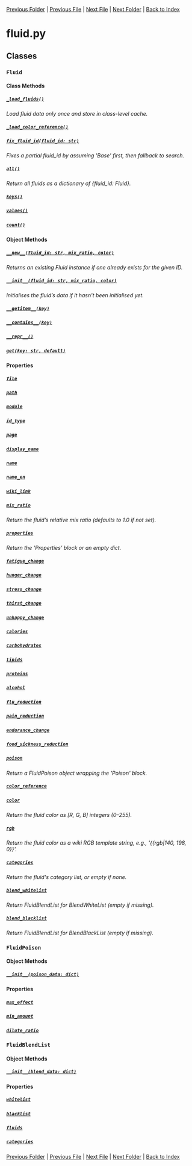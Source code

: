 [Previous Folder](../lists/body_locations_list.md) | [Previous File](components.md) | [Next File](item.md) | [Next Folder](../parser/distribution_container_parser.md) | [Back to Index](../../index.md)

# fluid.py

## Classes

### `Fluid`
#### Class Methods
##### [`_load_fluids()`](https://github.com/Vaileasys/pz-wiki_parser/blob/main/scripts/objects/fluid.py#L68)

_Load fluid data only once and store in class-level cache._

##### [`_load_color_reference()`](https://github.com/Vaileasys/pz-wiki_parser/blob/main/scripts/objects/fluid.py#L73)
##### [`fix_fluid_id(fluid_id: str)`](https://github.com/Vaileasys/pz-wiki_parser/blob/main/scripts/objects/fluid.py#L78)

_Fixes a partial fluid_id by assuming 'Base' first, then fallback to search._

##### [`all()`](https://github.com/Vaileasys/pz-wiki_parser/blob/main/scripts/objects/fluid.py#L101)

_Return all fluids as a dictionary of {fluid_id: Fluid}._

##### [`keys()`](https://github.com/Vaileasys/pz-wiki_parser/blob/main/scripts/objects/fluid.py#L108)
##### [`values()`](https://github.com/Vaileasys/pz-wiki_parser/blob/main/scripts/objects/fluid.py#L114)
##### [`count()`](https://github.com/Vaileasys/pz-wiki_parser/blob/main/scripts/objects/fluid.py#L120)
#### Object Methods
##### [`__new__(fluid_id: str, mix_ratio, color)`](https://github.com/Vaileasys/pz-wiki_parser/blob/main/scripts/objects/fluid.py#L15)

_Returns an existing Fluid instance if one already exists for the given ID._

##### [`__init__(fluid_id: str, mix_ratio, color)`](https://github.com/Vaileasys/pz-wiki_parser/blob/main/scripts/objects/fluid.py#L35)

_Initialises the fluid’s data if it hasn’t been initialised yet._

##### [`__getitem__(key)`](https://github.com/Vaileasys/pz-wiki_parser/blob/main/scripts/objects/fluid.py#L58)
##### [`__contains__(key)`](https://github.com/Vaileasys/pz-wiki_parser/blob/main/scripts/objects/fluid.py#L61)
##### [`__repr__()`](https://github.com/Vaileasys/pz-wiki_parser/blob/main/scripts/objects/fluid.py#L64)
##### [`get(key: str, default)`](https://github.com/Vaileasys/pz-wiki_parser/blob/main/scripts/objects/fluid.py#L127)
#### Properties
##### [`file`](https://github.com/Vaileasys/pz-wiki_parser/blob/main/scripts/objects/fluid.py#L135)
##### [`path`](https://github.com/Vaileasys/pz-wiki_parser/blob/main/scripts/objects/fluid.py#L139)
##### [`module`](https://github.com/Vaileasys/pz-wiki_parser/blob/main/scripts/objects/fluid.py#L143)
##### [`id_type`](https://github.com/Vaileasys/pz-wiki_parser/blob/main/scripts/objects/fluid.py#L147)
##### [`page`](https://github.com/Vaileasys/pz-wiki_parser/blob/main/scripts/objects/fluid.py#L151)
##### [`display_name`](https://github.com/Vaileasys/pz-wiki_parser/blob/main/scripts/objects/fluid.py#L158)
##### [`name`](https://github.com/Vaileasys/pz-wiki_parser/blob/main/scripts/objects/fluid.py#L162)
##### [`name_en`](https://github.com/Vaileasys/pz-wiki_parser/blob/main/scripts/objects/fluid.py#L172)
##### [`wiki_link`](https://github.com/Vaileasys/pz-wiki_parser/blob/main/scripts/objects/fluid.py#L182)
##### [`mix_ratio`](https://github.com/Vaileasys/pz-wiki_parser/blob/main/scripts/objects/fluid.py#L188)

_Return the fluid’s relative mix ratio (defaults to 1.0 if not set)._

##### [`properties`](https://github.com/Vaileasys/pz-wiki_parser/blob/main/scripts/objects/fluid.py#L195)

_Return the 'Properties' block or an empty dict._

##### [`fatigue_change`](https://github.com/Vaileasys/pz-wiki_parser/blob/main/scripts/objects/fluid.py#L200)
##### [`hunger_change`](https://github.com/Vaileasys/pz-wiki_parser/blob/main/scripts/objects/fluid.py#L204)
##### [`stress_change`](https://github.com/Vaileasys/pz-wiki_parser/blob/main/scripts/objects/fluid.py#L208)
##### [`thirst_change`](https://github.com/Vaileasys/pz-wiki_parser/blob/main/scripts/objects/fluid.py#L212)
##### [`unhappy_change`](https://github.com/Vaileasys/pz-wiki_parser/blob/main/scripts/objects/fluid.py#L216)
##### [`calories`](https://github.com/Vaileasys/pz-wiki_parser/blob/main/scripts/objects/fluid.py#L220)
##### [`carbohydrates`](https://github.com/Vaileasys/pz-wiki_parser/blob/main/scripts/objects/fluid.py#L224)
##### [`lipids`](https://github.com/Vaileasys/pz-wiki_parser/blob/main/scripts/objects/fluid.py#L228)
##### [`proteins`](https://github.com/Vaileasys/pz-wiki_parser/blob/main/scripts/objects/fluid.py#L232)
##### [`alcohol`](https://github.com/Vaileasys/pz-wiki_parser/blob/main/scripts/objects/fluid.py#L236)
##### [`flu_reduction`](https://github.com/Vaileasys/pz-wiki_parser/blob/main/scripts/objects/fluid.py#L240)
##### [`pain_reduction`](https://github.com/Vaileasys/pz-wiki_parser/blob/main/scripts/objects/fluid.py#L244)
##### [`endurance_change`](https://github.com/Vaileasys/pz-wiki_parser/blob/main/scripts/objects/fluid.py#L248)
##### [`food_sickness_reduction`](https://github.com/Vaileasys/pz-wiki_parser/blob/main/scripts/objects/fluid.py#L252)
##### [`poison`](https://github.com/Vaileasys/pz-wiki_parser/blob/main/scripts/objects/fluid.py#L258)

_Return a FluidPoison object wrapping the 'Poison' block._

##### [`color_reference`](https://github.com/Vaileasys/pz-wiki_parser/blob/main/scripts/objects/fluid.py#L267)
##### [`color`](https://github.com/Vaileasys/pz-wiki_parser/blob/main/scripts/objects/fluid.py#L271)

_Return the fluid color as [R, G, B] integers (0–255)._

##### [`rgb`](https://github.com/Vaileasys/pz-wiki_parser/blob/main/scripts/objects/fluid.py#L289)

_Return the fluid color as a wiki RGB template string, e.g., '{{rgb|140, 198, 0}}'._

##### [`categories`](https://github.com/Vaileasys/pz-wiki_parser/blob/main/scripts/objects/fluid.py#L297)

_Return the fluid's category list, or empty if none._

##### [`blend_whitelist`](https://github.com/Vaileasys/pz-wiki_parser/blob/main/scripts/objects/fluid.py#L302)

_Return FluidBlendList for BlendWhiteList (empty if missing)._

##### [`blend_blacklist`](https://github.com/Vaileasys/pz-wiki_parser/blob/main/scripts/objects/fluid.py#L310)

_Return FluidBlendList for BlendBlackList (empty if missing)._


### `FluidPoison`
#### Object Methods
##### [`__init__(poison_data: dict)`](https://github.com/Vaileasys/pz-wiki_parser/blob/main/scripts/objects/fluid.py#L319)
#### Properties
##### [`max_effect`](https://github.com/Vaileasys/pz-wiki_parser/blob/main/scripts/objects/fluid.py#L323)
##### [`min_amount`](https://github.com/Vaileasys/pz-wiki_parser/blob/main/scripts/objects/fluid.py#L327)
##### [`dilute_ratio`](https://github.com/Vaileasys/pz-wiki_parser/blob/main/scripts/objects/fluid.py#L331)

### `FluidBlendList`
#### Object Methods
##### [`__init__(blend_data: dict)`](https://github.com/Vaileasys/pz-wiki_parser/blob/main/scripts/objects/fluid.py#L336)
#### Properties
##### [`whitelist`](https://github.com/Vaileasys/pz-wiki_parser/blob/main/scripts/objects/fluid.py#L340)
##### [`blacklist`](https://github.com/Vaileasys/pz-wiki_parser/blob/main/scripts/objects/fluid.py#L344)
##### [`fluids`](https://github.com/Vaileasys/pz-wiki_parser/blob/main/scripts/objects/fluid.py#L348)
##### [`categories`](https://github.com/Vaileasys/pz-wiki_parser/blob/main/scripts/objects/fluid.py#L352)


[Previous Folder](../lists/body_locations_list.md) | [Previous File](components.md) | [Next File](item.md) | [Next Folder](../parser/distribution_container_parser.md) | [Back to Index](../../index.md)
